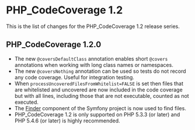 PHP_CodeCoverage 1.2
====================

This is the list of changes for the PHP_CodeCoverage 1.2 release series.

PHP_CodeCoverage 1.2.0
----------------------

* The new `@coversDefaultClass` annotation enables short `@covers` annotations when working with long class names or namespaces.
* The new `@coversNothing` annotation can be used so tests do not record any code coverage. Useful for integration testing. 
* When `processUncoveredFilesFromWhitelist=FALSE` is set then files that are whitelisted and uncovered are now included in the code coverage but with all lines, including those that are not executable, counted as not executed.
* The [Finder](http://symfony.com/doc/2.0/components/finder.html) component of the Symfony project is now used to find files.
* PHP_CodeCoverage 1.2 is only supported on PHP 5.3.3 (or later) and PHP 5.4.6 (or later) is highly recommended.

